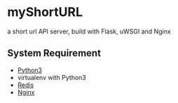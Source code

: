 # myShortURL
a short url API server, build with Flask, uWSGI and Nginx

## System Requirement
* [Python3](https://www.python.org/downloads/)
* virtualenv with Python3
* [Redis](https://redis.io/download)
* [Nginx](https://www.nginx.com/)

